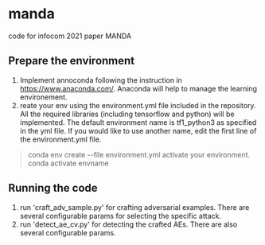 # manda
code for infocom 2021 paper MANDA

## Prepare the environment 
1. Implement annoconda following the instruction in https://www.anaconda.com/. Anaconda will help to manage the learning environement.
2. reate your env using the environment.yml file included in the repository. All the required libraries (including tensorflow and python) will be implemented. The default environment name is tf1_python3 as specified in the yml file. If you would like to use another name, edit the first line of the environment.yml file.
> conda env create --file environment.yml
activate your environment.
> conda activate envname
 

## Running the code
1. run 'craft_adv_sample.py' for crafting adversarial examples. There are several configurable params for selecting the specific attack.
2. run 'detect_ae_cv.py' for detecting the crafted AEs. There are also several configurable params.
